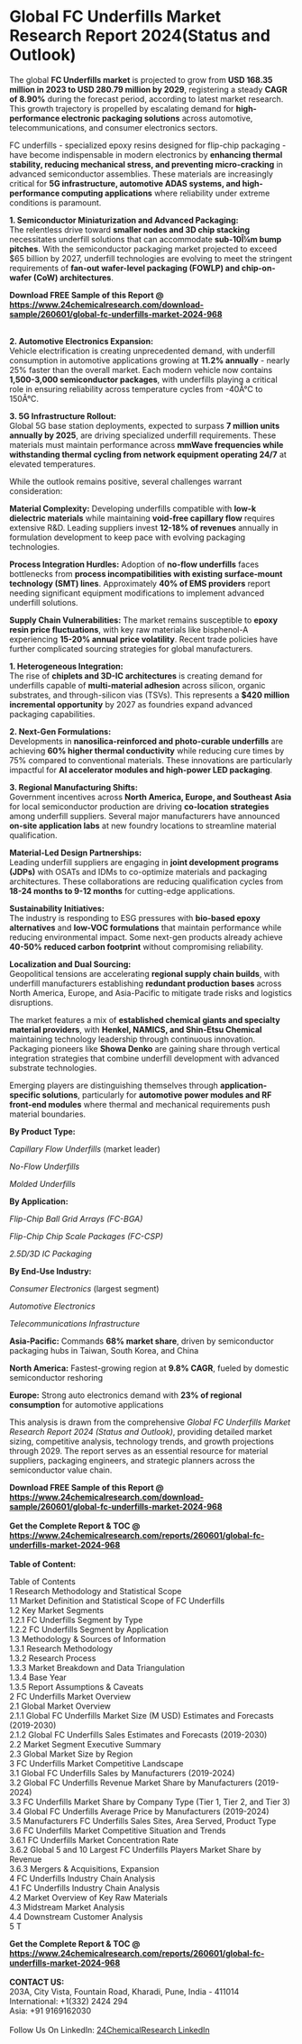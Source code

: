 <h1>Global FC Underfills Market Research Report 2024(Status and Outlook)</h1><p>The global <strong>FC Underfills market</strong> is projected to grow from <strong>USD 168.35 million in 2023 to USD 280.79 million by 2029</strong>, registering a steady <strong>CAGR of 8.90%</strong> during the forecast period, according to latest market research. This growth trajectory is propelled by escalating demand for <strong>high-performance electronic packaging solutions</strong> across automotive, telecommunications, and consumer electronics sectors.</p><p>FC underfills - specialized epoxy resins designed for flip-chip packaging - have become indispensable in modern electronics by <strong>enhancing thermal stability, reducing mechanical stress, and preventing micro-cracking</strong> in advanced semiconductor assemblies. These materials are increasingly critical for <strong>5G infrastructure, automotive ADAS systems, and high-performance computing applications</strong> where reliability under extreme conditions is paramount.</p><p><strong>1. Semiconductor Miniaturization and Advanced Packaging:</strong><br>
The relentless drive toward <strong>smaller nodes and 3D chip stacking</strong> necessitates underfill solutions that can accommodate <strong>sub-10Î¼m bump pitches</strong>. With the semiconductor packaging market projected to exceed $65 billion by 2027, underfill technologies are evolving to meet the stringent requirements of <strong>fan-out wafer-level packaging (FOWLP) and chip-on-wafer (CoW) architectures</strong>.</p><div><b>Download FREE Sample of this Report @ 
            <a href="https://www.24chemicalresearch.com/download-sample/260601/global-fc-underfills-market-2024-968">
            https://www.24chemicalresearch.com/download-sample/260601/global-fc-underfills-market-2024-968</a></b></div><br><p><strong>2. Automotive Electronics Expansion:</strong><br>
Vehicle electrification is creating unprecedented demand, with underfill consumption in automotive applications growing at <strong>11.2% annually</strong> - nearly 25% faster than the overall market. Each modern vehicle now contains <strong>1,500-3,000 semiconductor packages</strong>, with underfills playing a critical role in ensuring reliability across temperature cycles from -40Â°C to 150Â°C.</p><p><strong>3. 5G Infrastructure Rollout:</strong><br>
Global 5G base station deployments, expected to surpass <strong>7 million units annually by 2025</strong>, are driving specialized underfill requirements. These materials must maintain performance across <strong>mmWave frequencies while withstanding thermal cycling from network equipment operating 24/7</strong> at elevated temperatures.</p><p>While the outlook remains positive, several challenges warrant consideration:</p><p><strong>Material Complexity:</strong> Developing underfills compatible with <strong>low-k dielectric materials</strong> while maintaining <strong>void-free capillary flow</strong> requires extensive R&amp;D. Leading suppliers invest <strong>12-18% of revenues</strong> annually in formulation development to keep pace with evolving packaging technologies.</p><p><strong>Process Integration Hurdles:</strong> Adoption of <strong>no-flow underfills</strong> faces bottlenecks from <strong>process incompatibilities with existing surface-mount technology (SMT) lines</strong>. Approximately <strong>40% of EMS providers</strong> report needing significant equipment modifications to implement advanced underfill solutions.</p><p><strong>Supply Chain Vulnerabilities:</strong> The market remains susceptible to <strong>epoxy resin price fluctuations</strong>, with key raw materials like bisphenol-A experiencing <strong>15-20% annual price volatility</strong>. Recent trade policies have further complicated sourcing strategies for global manufacturers.</p><p><strong>1. Heterogeneous Integration:</strong><br>
The rise of <strong>chiplets and 3D-IC architectures</strong> is creating demand for underfills capable of <strong>multi-material adhesion</strong> across silicon, organic substrates, and through-silicon vias (TSVs). This represents a <strong>$420 million incremental opportunity</strong> by 2027 as foundries expand advanced packaging capabilities.</p><p><strong>2. Next-Gen Formulations:</strong><br>
Developments in <strong>nanosilica-reinforced and photo-curable underfills</strong> are achieving <strong>60% higher thermal conductivity</strong> while reducing cure times by 75% compared to conventional materials. These innovations are particularly impactful for <strong>AI accelerator modules and high-power LED packaging</strong>.</p><p><strong>3. Regional Manufacturing Shifts:</strong><br>
Government incentives across <strong>North America, Europe, and Southeast Asia</strong> for local semiconductor production are driving <strong>co-location strategies</strong> among underfill suppliers. Several major manufacturers have announced <strong>on-site application labs</strong> at new foundry locations to streamline material qualification.</p><p><strong>Material-Led Design Partnerships:</strong><br>
	Leading underfill suppliers are engaging in <strong>joint development programs (JDPs)</strong> with OSATs and IDMs to co-optimize materials and packaging architectures. These collaborations are reducing qualification cycles from <strong>18-24 months to 9-12 months</strong> for cutting-edge applications.</p><p><strong>Sustainability Initiatives:</strong><br>
	The industry is responding to ESG pressures with <strong>bio-based epoxy alternatives</strong> and <strong>low-VOC formulations</strong> that maintain performance while reducing environmental impact. Some next-gen products already achieve <strong>40-50% reduced carbon footprint</strong> without compromising reliability.</p><p><strong>Localization and Dual Sourcing:</strong><br>
	Geopolitical tensions are accelerating <strong>regional supply chain builds</strong>, with underfill manufacturers establishing <strong>redundant production bases</strong> across North America, Europe, and Asia-Pacific to mitigate trade risks and logistics disruptions.</p><p>The market features a mix of <strong>established chemical giants and specialty material providers</strong>, with <strong>Henkel, NAMICS, and Shin-Etsu Chemical</strong> maintaining technology leadership through continuous innovation. Packaging pioneers like <strong>Showa Denko</strong> are gaining share through vertical integration strategies that combine underfill development with advanced substrate technologies.</p><p>Emerging players are distinguishing themselves through <strong>application-specific solutions</strong>, particularly for <strong>automotive power modules and RF front-end modules</strong> where thermal and mechanical requirements push material boundaries.</p><p><strong>By Product Type:</strong></p><p><em>Capillary Flow Underfills</em> (market leader)</p><p><em>No-Flow Underfills</em></p><p><em>Molded Underfills</em></p><p><strong>By Application:</strong></p><p><em>Flip-Chip Ball Grid Arrays (FC-BGA)</em></p><p><em>Flip-Chip Chip Scale Packages (FC-CSP)</em></p><p><em>2.5D/3D IC Packaging</em></p><p><strong>By End-Use Industry:</strong></p><p><em>Consumer Electronics</em> (largest segment)</p><p><em>Automotive Electronics</em></p><p><em>Telecommunications Infrastructure</em></p><p><strong>Asia-Pacific:</strong> Commands <strong>68% market share</strong>, driven by semiconductor packaging hubs in Taiwan, South Korea, and China</p><p><strong>North America:</strong> Fastest-growing region at <strong>9.8% CAGR</strong>, fueled by domestic semiconductor reshoring</p><p><strong>Europe:</strong> Strong auto electronics demand with <strong>23% of regional consumption</strong> for automotive applications</p><p>This analysis is drawn from the comprehensive <em>Global FC Underfills Market Research Report 2024 (Status and Outlook)</em>, providing detailed market sizing, competitive analysis, technology trends, and growth projections through 2029. The report serves as an essential resource for material suppliers, packaging engineers, and strategic planners across the semiconductor value chain.</p><div><b>Download FREE Sample of this Report @ 
            <a href="https://www.24chemicalresearch.com/download-sample/260601/global-fc-underfills-market-2024-968">
            https://www.24chemicalresearch.com/download-sample/260601/global-fc-underfills-market-2024-968</a></b></div><br><div><b>Get the Complete Report & TOC @ 
            <a href="https://www.24chemicalresearch.com/reports/260601/global-fc-underfills-market-2024-968">
            https://www.24chemicalresearch.com/reports/260601/global-fc-underfills-market-2024-968</a></b></div><br>
            <b>Table of Content:</b><p>Table of Contents<br />
1 Research Methodology and Statistical Scope<br />
1.1 Market Definition and Statistical Scope of FC Underfills<br />
1.2 Key Market Segments<br />
1.2.1 FC Underfills Segment by Type<br />
1.2.2 FC Underfills Segment by Application<br />
1.3 Methodology & Sources of Information<br />
1.3.1 Research Methodology<br />
1.3.2 Research Process<br />
1.3.3 Market Breakdown and Data Triangulation<br />
1.3.4 Base Year<br />
1.3.5 Report Assumptions & Caveats<br />
2 FC Underfills Market Overview<br />
2.1 Global Market Overview<br />
2.1.1 Global FC Underfills Market Size (M USD) Estimates and Forecasts (2019-2030)<br />
2.1.2 Global FC Underfills Sales Estimates and Forecasts (2019-2030)<br />
2.2 Market Segment Executive Summary<br />
2.3 Global Market Size by Region<br />
3 FC Underfills Market Competitive Landscape<br />
3.1 Global FC Underfills Sales by Manufacturers (2019-2024)<br />
3.2 Global FC Underfills Revenue Market Share by Manufacturers (2019-2024)<br />
3.3 FC Underfills Market Share by Company Type (Tier 1, Tier 2, and Tier 3)<br />
3.4 Global FC Underfills Average Price by Manufacturers (2019-2024)<br />
3.5 Manufacturers FC Underfills Sales Sites, Area Served, Product Type<br />
3.6 FC Underfills Market Competitive Situation and Trends<br />
3.6.1 FC Underfills Market Concentration Rate<br />
3.6.2 Global 5 and 10 Largest FC Underfills Players Market Share by Revenue<br />
3.6.3 Mergers & Acquisitions, Expansion<br />
4 FC Underfills Industry Chain Analysis<br />
4.1 FC Underfills Industry Chain Analysis<br />
4.2 Market Overview of Key Raw Materials<br />
4.3 Midstream Market Analysis<br />
4.4 Downstream Customer Analysis<br />
5 T</p><div><b>Get the Complete Report & TOC @ 
            <a href="https://www.24chemicalresearch.com/reports/260601/global-fc-underfills-market-2024-968">
            https://www.24chemicalresearch.com/reports/260601/global-fc-underfills-market-2024-968</a></b></div><br><b>CONTACT US:</b><br>
            203A, City Vista, Fountain Road, Kharadi, Pune, India - 411014<br>
            International: +1(332) 2424 294<br>
            Asia: +91 9169162030 <br><br>
            Follow Us On LinkedIn: <a href="https://www.linkedin.com/company/24chemicalresearch/">24ChemicalResearch LinkedIn</a>